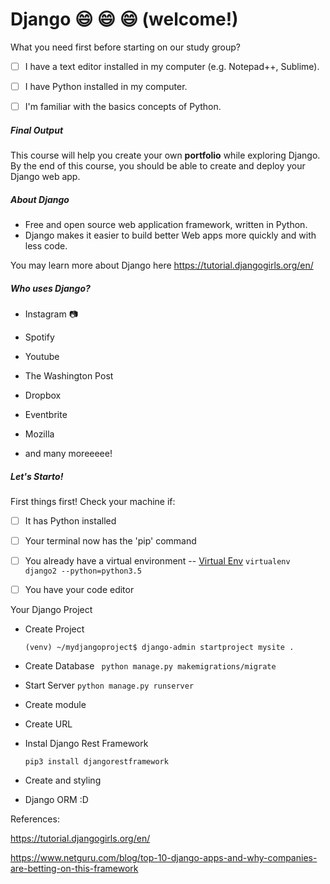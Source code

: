 # Django :smile: :smile: :smile: (welcome!)

What you need first before starting on our study group? 

- [ ] I have a text editor installed in my computer (e.g. Notepad++, Sublime).
- [ ] I have Python installed in my computer.
- [ ] I'm familiar with the basics concepts of Python.



##### Final Output

This course will help you create your own **portfolio** while exploring Django. By the end of this course, you should be able to create and deploy your Django web app.



##### About Django

- Free and open source web application framework, written in Python.
- Django makes it easier to build better Web apps more quickly and with less code.

You may learn more about Django here <https://tutorial.djangogirls.org/en/>

##### Who uses Django?

- Instagram :camera:

- Spotify

- Youtube

- The Washington Post

- Dropbox

- Eventbrite

- Mozilla

- and many moreeeee!

  

  



##### Let's Starto! 

First things first! Check your machine if:

- [ ] It has Python installed
- [ ] Your terminal now has the 'pip' command
- [ ] You already have a virtual environment -- [Virtual Env](https://wwcodemanila.github.io/WWCodeManila-Python/#/flask/discussions/02_setup?id=goals "Title")  `virtualenv django2 --python=python3.5`
- [ ] You have your code editor 



Your Django Project

- Create Project

  ```(venv) ~/mydjangoproject$ django-admin startproject mysite .```

- Create Database 
  ``` python manage.py makemigrations/migrate```

- Start Server
  ```python manage.py runserver```

- Create module

- Create URL

- Instal Django Rest Framework

  ```pip3 install djangorestframework```

- Create and styling

- Django ORM :D




References:

https://tutorial.djangogirls.org/en/

https://www.netguru.com/blog/top-10-django-apps-and-why-companies-are-betting-on-this-framework





